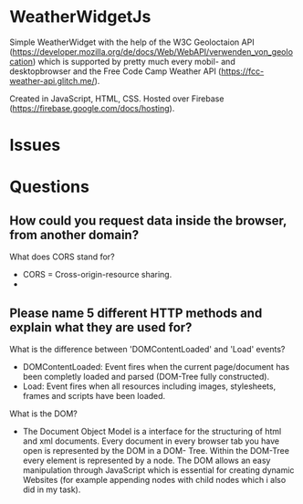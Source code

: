 # WeatherWidgetJs

Simple WeatherWidget with the help of the W3C Geoloctaion API (https://developer.mozilla.org/de/docs/Web/WebAPI/verwenden_von_geolocation) which is supported by pretty much every mobil- and desktopbrowser and the Free Code Camp Weather API (https://fcc-weather-api.glitch.me/).

Created in JavaScript, HTML, CSS. 
Hosted over Firebase (https://firebase.google.com/docs/hosting).

# Issues



# Questions

How could you request data inside the browser, from another domain?
-

What does CORS stand for?
- CORS = Cross-origin-resource sharing.
- 

Please name 5 different HTTP methods and explain what they are used for?
-

What is the difference between 'DOMContentLoaded' and 'Load' events?
- DOMContentLoaded: Event fires when the current page/document has been completly loaded and parsed (DOM-Tree fully constructed).
- Load: Event fires when all resources including images, stylesheets, frames and scripts have been loaded.

What is the DOM?
- The Document Object Model is a interface for the structuring of html and xml documents. Every document in every browser tab you have open is represented by the DOM in a DOM-   Tree. Within the DOM-Tree every element is represented by a node. The DOM allows an easy manipulation through JavaScript which is essential for creating dynamic Websites (for example appending nodes with child nodes which i also did in my task). 
